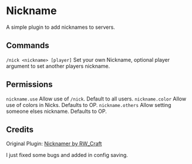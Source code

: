 # Nickname

A simple plugin to add nicknames to servers.

## Commands

``/nick <nickname> [player]`` Set your own Nickname, optional player argument to set another players nickname.

## Permissions
``nickname.use`` Allow use of ``/nick``. Default to all users.
``nickname.color`` Allow use of colors in Nicks. Defaults to OP.
``nickname.others`` Allow setting someone elses nickname. Defaults to OP.

## Credits

Original Plugin: [Nicknamer by RW_Craft](https://www.spigotmc.org/resources/nicknamer.4668/)

I just fixed some bugs and added in config saving.